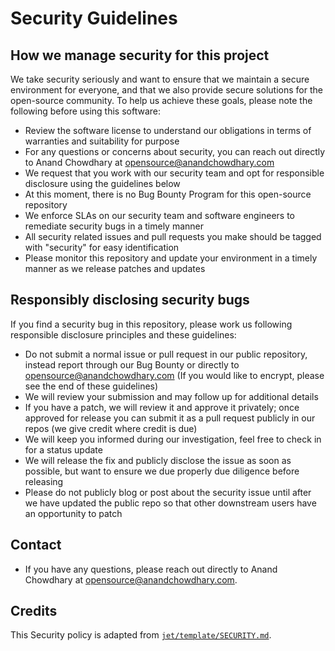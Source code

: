 # Security Guidelines

## How we manage security for this project

We take security seriously and want to ensure that we maintain a secure environment for everyone, and that we also provide secure solutions for the open-source community. To help us achieve these goals, please note the following before using this software:

  - Review the software license to understand our obligations in terms of warranties and suitability for purpose
  - For any questions or concerns about security, you can reach out directly to Anand Chowdhary at opensource@anandchowdhary.com
  - We request that you work with our security team and opt for responsible disclosure using the guidelines below
  - At this moment, there is no Bug Bounty Program for this open-source repository
  - We enforce SLAs on our security team and software engineers to remediate security bugs in a timely manner
  - All security related issues and pull requests you make should be tagged with "security" for easy identification
  - Please monitor this repository and update your environment in a timely manner as we release patches and updates

## Responsibly disclosing security bugs

If you find a security bug in this repository, please work us following responsible disclosure principles and these guidelines: 

  - Do not submit a normal issue or pull request in our public repository, instead report through our Bug Bounty or directly to opensource@anandchowdhary.com (If you would like to encrypt, please see the end of these guidelines)
  - We will review your submission and may follow up for additional details
  - If you have a patch, we will review it and approve it privately; once approved for release you can submit it as a pull request publicly in our repos (we give credit where credit is due)
  - We will keep you informed during our investigation, feel free to check in for a status update
  - We will release the fix and publicly disclose the issue as soon as possible, but want  to ensure we due properly due diligence before releasing 
  - Please do not publicly blog or post about the security issue until after we have updated the public repo so that other downstream users have an opportunity to patch

## Contact

- If you have any questions, please reach out directly to Anand Chowdhary at opensource@anandchowdhary.com.

## Credits

This Security policy is adapted from [`jet/template/SECURITY.md`](https://github.com/jet/template/blob/master/SECURITY.md).
